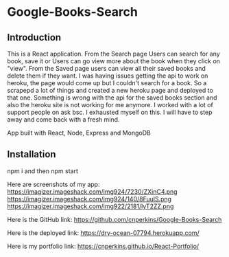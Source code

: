 # Google-Books-Search

## Introduction
This is a React application. From the Search page Users can search for any book, save it or Users can go view more about the book when they click on "view". From the Saved page users can view all their saved books and delete them if they want. I was having issues getting the api to work on heroku, the page would come up but I couldn't search for a book. So a scrapepd a lot of things and created a new heroku page and deployed to that one. Something is wrong with the api for the saved books section and also the heroku site is not working for me anymore. I worked with a lot of support people on ask bsc. I exhausted myself on this. I will have to step away and come back with a fresh mind.

App built with React, Node, Express and MongoDB


## Installation

npm i and then npm start


Here are screenshots of my app:
https://imagizer.imageshack.com/img924/7230/ZXinC4.png
https://imagizer.imageshack.com/img924/140/8FuulS.png
https://imagizer.imageshack.com/img922/2181/lyT2ZZ.png

Here is the GitHub link: https://github.com/cnperkins/Google-Books-Search

Here is the deployed link: https://dry-ocean-07794.herokuapp.com/

Here is my portfolio link: https://cnperkins.github.io/React-Portfolio/




